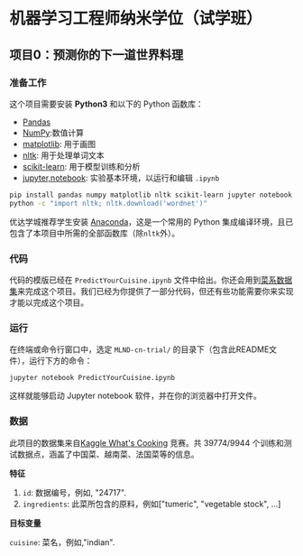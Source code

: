 # 机器学习工程师纳米学位（试学班）
## 项目0：预测你的下一道世界料理

### 准备工作

这个项目需要安装 **Python3** 和以下的 Python 函数库：

- [Pandas](https://pandas.pydata.org/)
- [NumPy](http://www.numpy.org/):数值计算
- [matplotlib](http://matplotlib.org/): 用于画图
- [nltk](https://www.nltk.org/): 用于处理单词文本
- [scikit-learn](http://scikit-learn.org/stable/): 用于模型训练和分析
- [jupyter,notebook](http://jupyter.org/): 实验基本环境，以运行和编辑 `.ipynb`

```bash
pip install pandas numpy matplotlib nltk scikit-learn jupyter notebook
python -c "import nltk; nltk.download('wordnet')"
```

优达学城推荐学生安装 [Anaconda](https://www.continuum.io/downloads)，这是一个常用的 Python 集成编译环境，且已包含了本项目中所需的全部函数库（除`nltk`外）。

### 代码

代码的模版已经在 `PredictYourCuisine.ipynb` 文件中给出。你还会用到[菜系数据集](https://www.kaggle.com/c/whats-cooking/data)来完成这个项目。我们已经为你提供了一部分代码，但还有些功能需要你来实现才能以完成这个项目。

### 运行

在终端或命令行窗口中，选定 `MLND-cn-trial/` 的目录下（包含此README文件），运行下方的命令：

```jupyter notebook PredictYourCuisine.ipynb```

这样就能够启动 Jupyter notebook 软件，并在你的浏览器中打开文件。

### 数据

此项目的数据集来自[Kaggle What's Cooking](https://www.kaggle.com/c/whats-cooking/data) 竞赛。共 39774/9944 个训练和测试数据点，涵盖了中国菜、越南菜、法国菜等的信息。

**特征**

1. `id`: 数据编号，例如, "24717".
2. `ingredients`: 此菜所包含的原料，例如["tumeric", "vegetable stock", ...] 

**目标变量**

`cuisine`: 菜名，例如,"indian".
